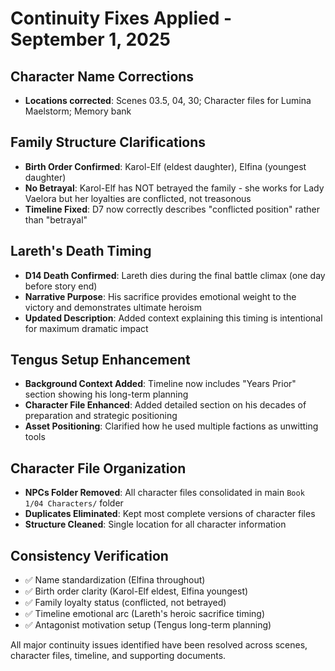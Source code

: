 # Continuity Fixes Applied - September 1, 2025

## Character Name Corrections
- **Locations corrected**: Scenes 03.5, 04, 30; Character files for Lumina Maelstorm; Memory bank

## Family Structure Clarifications
- **Birth Order Confirmed**: Karol-Elf (eldest daughter), Elfina (youngest daughter)
- **No Betrayal**: Karol-Elf has NOT betrayed the family - she works for Lady Vaelora but her loyalties are conflicted, not treasonous
- **Timeline Fixed**: D7 now correctly describes "conflicted position" rather than "betrayal"

## Lareth's Death Timing
- **D14 Death Confirmed**: Lareth dies during the final battle climax (one day before story end)
- **Narrative Purpose**: His sacrifice provides emotional weight to the victory and demonstrates ultimate heroism
- **Updated Description**: Added context explaining this timing is intentional for maximum dramatic impact

## Tengus Setup Enhancement
- **Background Context Added**: Timeline now includes "Years Prior" section showing his long-term planning
- **Character File Enhanced**: Added detailed section on his decades of preparation and strategic positioning
- **Asset Positioning**: Clarified how he used multiple factions as unwitting tools

## Character File Organization
- **NPCs Folder Removed**: All character files consolidated in main `Book 1/04 Characters/` folder
- **Duplicates Eliminated**: Kept most complete versions of character files
- **Structure Cleaned**: Single location for all character information

## Consistency Verification
- ✅ Name standardization (Elfina throughout)
- ✅ Birth order clarity (Karol-Elf eldest, Elfina youngest)  
- ✅ Family loyalty status (conflicted, not betrayed)
- ✅ Timeline emotional arc (Lareth's heroic sacrifice timing)
- ✅ Antagonist motivation setup (Tengus long-term planning)

All major continuity issues identified have been resolved across scenes, character files, timeline, and supporting documents.
